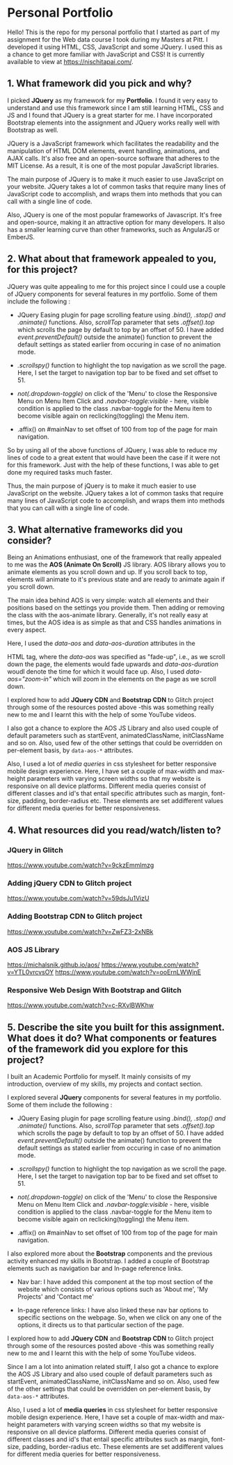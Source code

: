 # Personal Portfolio

Hello! This is the repo for my personal portfolio that I started as part of my assignment for the Web data course I took during my Masters at Pitt.
I developed it using HTML, CSS, JavaScript and some JQuery. I used this as a chance to get more familiar with JavaScript and CSS! It is currently available to view at https://nischitapai.com/.

## 1. What framework did you pick and why?

I picked **JQuery** as my framework for my **Portfolio**. I found it very easy to understand and use this framework since I am still learning
HTML, CSS and JS and I found that JQuery is a great starter for me. I have incorporated Bootstrap elements into the assignment and JQuery works
really well with Bootstrap as well.

JQuery is a JavaScript framework which facilitates the readability and the manipulation of HTML DOM elements, event handling, animations, and AJAX calls.
It's also free and an open-source software that adheres to the MIT License. As a result, it is one of the most popular JavaScript libraries.

The main purpose of JQuery is to make it much easier to use JavaScript on your website. JQuery takes a lot of common tasks that require many lines of
JavaScript code to accomplish, and wraps them into methods that you can call with a single line of code.

Also, JQuery is one of the most popular frameworks of Javascript. It's free and open-source, making it an attractive option for many developers.
It also has a smaller learning curve than other frameworks, such as AngularJS or EmberJS.

## 2. What about that framework appealed to you, for this project?

JQuery was quite appealing to me for this project since I could use a couple of JQuery components for several features in my portfolio.
Some of them include the following :

- JQuery Easing plugin for page scrolling feature using _.bind(), .stop() and .animate()_ functions. Also, _scrollTop_ parameter that sets _.offset().top_
  which scrolls the page by default to top by an offset of 50. I have added _event.preventDefault()_ outside the animate() function to prevent the default
  settings as stated earlier from occuring in case of no animation mode.

- _.scrollspy()_ function to highlight the top navigation as we scroll the page. Here, I set the target to navigation top bar to be fixed and set
  offset to 51.

- _not(.dropdown-toggle)_ on click of the 'Menu' to close the Responsive Menu on Menu Item Click and _.navbar-toggle:visible_ - here, visible
  condition is applied to the class .navbar-toggle for the Menu item to become visible again on reclicking(toggling) the Menu item.

- .affix() on #mainNav to set offset of 100 from top of the page for main navigation.

So by using all of the above functions of JQuery, I was able to reduce my lines of code to a great extent that would have been the case
if it were not for this framework. Just with the help of these functions, I was able to get done my required tasks much faster.

Thus, the main purpose of jQuery is to make it much easier to use JavaScript on the website. JQuery takes a lot of common tasks that require many lines
of JavaScript code to accomplish, and wraps them into methods that you can call with a single line of code.

## 3. What alternative frameworks did you consider?

Being an Animations enthusiast, one of the framework that really appealed to me was the **AOS (Animate On Scroll)** JS library. AOS library allows you to animate
elements as you scroll down and up. If you scroll back to top, elements will animate to it's previous state and are ready to animate again if you scroll down.

The main idea behind AOS is very simple: watch all elements and their positions based on the settings you provide them. Then adding or removing the class with the
aos-animate library. Generally, it's not really easy at times, but the AOS idea is as simple as that and CSS handles animations in every aspect.

Here, I used the _data-aos_ and _data-aos-duration_ attributes in the <div> HTML tag, where the _data-aos_ was specified as "fade-up", i.e., as we scroll down
the page, the elements would fade upwards and _data-aos-duration_ woudl denote the time for which it would face up.
Also, I used _data-aos="zoom-in"_ which will zoom in the elements on the page as we scroll down.

I explored how to add **JQuery CDN** and **Bootstrap CDN** to Glitch project through some of the resources posted above -this was something really new to me
and I learnt this with the help of some YouTube videos.

I also got a chance to explore the AOS JS Library and also used couple of default parameters such as
startEvent, animatedClassName, initClassName and so on. Also, used few of the other settings that could be overridden on per-element basis,
by `data-aos-*` attributes.

Also, I used a lot of _media queries_ in css stylesheet for better responsive mobile design experience. Here, I have set a couple of max-width and max-height
parameters with varying screen widths so that my website is responsive on all device platforms. Different media queries consist of different classes and
id's that entail specific attributes such as margin, font-size, padding, border-radius etc. These elements are set addifferent values for different media
queries for better responsiveness.

## 4. What resources did you read/watch/listen to?

### JQuery in Glitch

https://www.youtube.com/watch?v=9ckzEmmlmzg

### Adding jQuery CDN to Glitch project

https://www.youtube.com/watch?v=59dsJu1VizU

### Adding Bootstrap CDN to Glitch project

https://www.youtube.com/watch?v=ZwFZ3-2xNBk

### AOS JS Library

https://michalsnik.github.io/aos/
https://www.youtube.com/watch?v=YTL0vrcvsOY
https://www.youtube.com/watch?v=ooErnLWWjnE

### Responsive Web Design With Bootstrap and Glitch

https://www.youtube.com/watch?v=c-RXvlBWKhw

## 5. Describe the site you built for this assignment. What does it do? What components or features of the framework did you explore for this project?

I built an Academic Portfolio for myself. It mainly consisits of my introduction, overview of my skills, my projects and contact section.

I explored several **JQuery** components for several features in my portfolio. Some of them include the following :

- JQuery Easing plugin for page scrolling feature using _.bind(), .stop() and .animate()_ functions. Also, _scrollTop_ parameter that sets _.offset().top_
  which scrolls the page by default to top by an offset of 50. I have added _event.preventDefault()_ outside the animate() function to prevent the default
  settings as stated earlier from occuring in case of no animation mode.

- _.scrollspy()_ function to highlight the top navigation as we scroll the page. Here, I set the target to navigation top bar to be fixed and set
  offset to 51.

- _not(.dropdown-toggle)_ on click of the 'Menu' to close the Responsive Menu on Menu Item Click and _.navbar-toggle:visible_ - here, visible
  condition is applied to the class .navbar-toggle for the Menu item to become visible again on reclicking(toggling) the Menu item.

- .affix() on #mainNav to set offset of 100 from top of the page for main navigation.

I also explored more about the **Bootstrap** components and the previous activity enhanced my skills in Bootstrap. I added a couple of Bootstrap elements
such as navigation bar and In-page reference links.

- Nav bar: I have added this component at the top most section of the website which consists of various options such as 'About me',
  'My Projects' and 'Contact me'

- In-page reference links: I have also linked these nav bar options to specific sections on the webpage. So, when we click on any one of the options,
  it directs us to that particular section of the page.

I explored how to add **JQuery CDN** and **Bootstrap CDN** to Glitch project through some of the resources posted above -this was something really new to me
and I learnt this with the help of some YouTube videos.

Since I am a lot into animation related stuiff, I also got a chance to explore the AOS JS Library and also used couple of default parameters such as
startEvent, animatedClassName, initClassName and so on. Also, used few of the other settings that could be overridden on per-element basis,
by `data-aos-*` attributes.

Also, I used a lot of **media queries** in css stylesheet for better responsive mobile design experience. Here, I have set a couple of max-width and max-height
parameters with varying screen widths so that my website is responsive on all device platforms. Different media queries consist of different classes and
id's that entail specific attributes such as margin, font-size, padding, border-radius etc. These elements are set addifferent values for different media
queries for better responsiveness.
